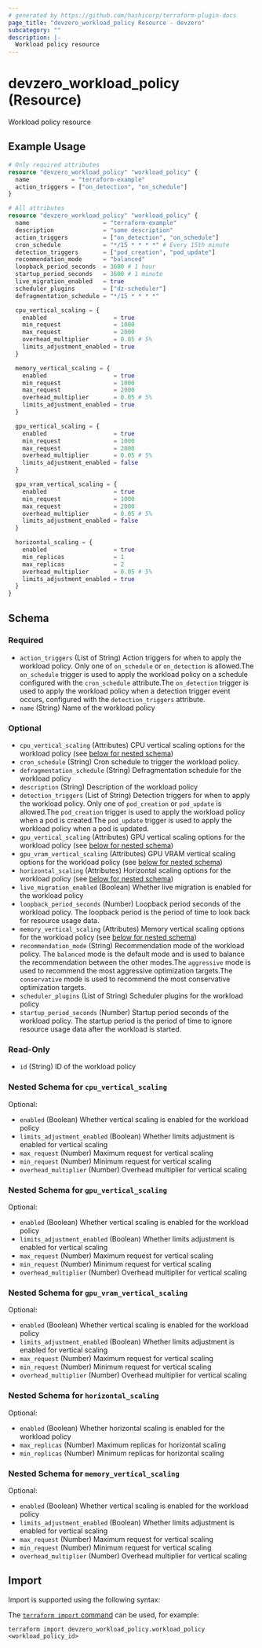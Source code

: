 ```yaml
---
# generated by https://github.com/hashicorp/terraform-plugin-docs
page_title: "devzero_workload_policy Resource - devzero"
subcategory: ""
description: |-
  Workload policy resource
---
```


# devzero_workload_policy (Resource)

Workload policy resource

## Example Usage

```terraform
# Only required attributes
resource "devzero_workload_policy" "workload_policy" {
  name            = "terraform-example"
  action_triggers = ["on_detection", "on_schedule"]
}

# All attributes
resource "devzero_workload_policy" "workload_policy" {
  name                     = "terraform-example"
  description              = "some description"
  action_triggers          = ["on_detection", "on_schedule"]
  cron_schedule            = "*/15 * * * *" # Every 15th minute
  detection_triggers       = ["pod_creation", "pod_update"]
  recommendation_mode      = "balanced"
  loopback_period_seconds  = 3600 # 1 hour
  startup_period_seconds   = 3600 # 1 minute
  live_migration_enabled   = true
  scheduler_plugins        = ["dz-scheduler"]
  defragmentation_schedule = "*/15 * * * *"

  cpu_vertical_scaling = {
    enabled                   = true
    min_request               = 1000
    max_request               = 2000
    overhead_multiplier       = 0.05 # 5%
    limits_adjustment_enabled = true
  }

  memory_vertical_scaling = {
    enabled                   = true
    min_request               = 1000
    max_request               = 2000
    overhead_multiplier       = 0.05 # 5%
    limits_adjustment_enabled = true
  }

  gpu_vertical_scaling = {
    enabled                   = true
    min_request               = 1000
    max_request               = 2000
    overhead_multiplier       = 0.05 # 5%
    limits_adjustment_enabled = false
  }

  gpu_vram_vertical_scaling = {
    enabled                   = true
    min_request               = 1000
    max_request               = 2000
    overhead_multiplier       = 0.05 # 5%
    limits_adjustment_enabled = false
  }

  horizontal_scaling = {
    enabled                   = true
    min_replicas              = 1
    max_replicas              = 2
    overhead_multiplier       = 0.05 # 5%
    limits_adjustment_enabled = true
  }
}
```

<!-- schema generated by tfplugindocs -->
## Schema

### Required

- `action_triggers` (List of String) Action triggers for when to apply the workload policy. Only one of `on_schedule` or `on_detection` is allowed.The `on_schedule` trigger is used to apply the workload policy on a schedule configured with the `cron_schedule` attribute.The `on_detection` trigger is used to apply the workload policy when a detection trigger event occurs, configured with the `detection_triggers` attribute.
- `name` (String) Name of the workload policy

### Optional

- `cpu_vertical_scaling` (Attributes) CPU vertical scaling options for the workload policy (see [below for nested schema](#nestedatt--cpu_vertical_scaling))
- `cron_schedule` (String) Cron schedule to trigger the workload policy.
- `defragmentation_schedule` (String) Defragmentation schedule for the workload policy
- `description` (String) Description of the workload policy
- `detection_triggers` (List of String) Detection triggers for when to apply the workload policy. Only one of `pod_creation` or `pod_update` is allowed.The `pod_creation` trigger is used to apply the workload policy when a pod is created.The `pod_update` trigger is used to apply the workload policy when a pod is updated.
- `gpu_vertical_scaling` (Attributes) GPU vertical scaling options for the workload policy (see [below for nested schema](#nestedatt--gpu_vertical_scaling))
- `gpu_vram_vertical_scaling` (Attributes) GPU VRAM vertical scaling options for the workload policy (see [below for nested schema](#nestedatt--gpu_vram_vertical_scaling))
- `horizontal_scaling` (Attributes) Horizontal scaling options for the workload policy (see [below for nested schema](#nestedatt--horizontal_scaling))
- `live_migration_enabled` (Boolean) Whether live migration is enabled for the workload policy
- `loopback_period_seconds` (Number) Loopback period seconds of the workload policy. The loopback period is the period of time to look back for resource usage data.
- `memory_vertical_scaling` (Attributes) Memory vertical scaling options for the workload policy (see [below for nested schema](#nestedatt--memory_vertical_scaling))
- `recommendation_mode` (String) Recommendation mode of the workload policy. The `balanced` mode is the default mode and is used to balance the recommendation between the other modes.The `aggressive` mode is used to recommend the most aggressive optimization targets.The `conservative` mode is used to recommend the most conservative optimization targets.
- `scheduler_plugins` (List of String) Scheduler plugins for the workload policy
- `startup_period_seconds` (Number) Startup period seconds of the workload policy. The startup period is the period of time to ignore resource usage data after the workload is started.

### Read-Only

- `id` (String) ID of the workload policy

<a id="nestedatt--cpu_vertical_scaling"></a>
### Nested Schema for `cpu_vertical_scaling`

Optional:

- `enabled` (Boolean) Whether vertical scaling is enabled for the workload policy
- `limits_adjustment_enabled` (Boolean) Whether limits adjustment is enabled for vertical scaling
- `max_request` (Number) Maximum request for vertical scaling
- `min_request` (Number) Minimum request for vertical scaling
- `overhead_multiplier` (Number) Overhead multiplier for vertical scaling


<a id="nestedatt--gpu_vertical_scaling"></a>
### Nested Schema for `gpu_vertical_scaling`

Optional:

- `enabled` (Boolean) Whether vertical scaling is enabled for the workload policy
- `limits_adjustment_enabled` (Boolean) Whether limits adjustment is enabled for vertical scaling
- `max_request` (Number) Maximum request for vertical scaling
- `min_request` (Number) Minimum request for vertical scaling
- `overhead_multiplier` (Number) Overhead multiplier for vertical scaling


<a id="nestedatt--gpu_vram_vertical_scaling"></a>
### Nested Schema for `gpu_vram_vertical_scaling`

Optional:

- `enabled` (Boolean) Whether vertical scaling is enabled for the workload policy
- `limits_adjustment_enabled` (Boolean) Whether limits adjustment is enabled for vertical scaling
- `max_request` (Number) Maximum request for vertical scaling
- `min_request` (Number) Minimum request for vertical scaling
- `overhead_multiplier` (Number) Overhead multiplier for vertical scaling


<a id="nestedatt--horizontal_scaling"></a>
### Nested Schema for `horizontal_scaling`

Optional:

- `enabled` (Boolean) Whether horizontal scaling is enabled for the workload policy
- `max_replicas` (Number) Maximum replicas for horizontal scaling
- `min_replicas` (Number) Minimum replicas for horizontal scaling


<a id="nestedatt--memory_vertical_scaling"></a>
### Nested Schema for `memory_vertical_scaling`

Optional:

- `enabled` (Boolean) Whether vertical scaling is enabled for the workload policy
- `limits_adjustment_enabled` (Boolean) Whether limits adjustment is enabled for vertical scaling
- `max_request` (Number) Maximum request for vertical scaling
- `min_request` (Number) Minimum request for vertical scaling
- `overhead_multiplier` (Number) Overhead multiplier for vertical scaling

## Import

Import is supported using the following syntax:

The [`terraform import` command](https://developer.hashicorp.com/terraform/cli/commands/import) can be used, for example:

```shell
terraform import devzero_workload_policy.workload_policy <workload_policy_id>
```
